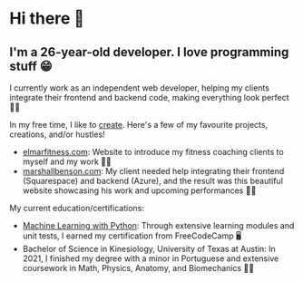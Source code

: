 <!--
**miguelaram2016/miguelaram2016** is a ✨ _special_ ✨ repository because its `README.md` (this file) appears on your GitHub profile.

Here are some ideas to get you started:

- 🔭 I’m currently working on ...
- 🌱 I’m currently learning ...
- 👯 I’m looking to collaborate on ...
- 🤔 I’m looking for help with ...
- 💬 Ask me about ...
- 📫 How to reach me: ...
- 😄 Pronouns: ...
- ⚡ Fun fact: ...
-->


# Hi there 👋

## I'm a 26-year-old developer. I love programming stuff 😁

I currently work as an independent web developer, helping my clients integrate their frontend and backend code, making everything look perfect 👌🏼

In my free time, I like to [create](https://mig.is-a.dev). Here's a few of my favourite projects, creations, and/or hustles!

- [elmarfitness.com](https://www.elmarfitness.com): Website to introduce my fitness coaching clients to myself and my work 💪🏼
- [marshallbenson.com](https://www.marshallbenson.com): My client needed help integrating their frontend (Squarespace) and backend (Azure), and the result was this beautiful website showcasing his work and upcoming performances 🤘🏼

My current education/certifications:

- [Machine Learning with Python](https://www.freecodecamp.org/certification/migglenero/machine-learning-with-python-v7): Through extensive learning modules and unit tests, I earned my certification from FreeCodeCamp 🖥️
- Bachelor of Science in Kinesiology, University of Texas at Austin: In 2021, I finished my degree with a minor in Portuguese and extensive coursework in Math, Physics, Anatomy, and Biomechanics 💪🏼 
